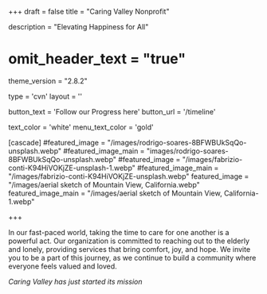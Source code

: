 +++
draft = false
title = "Caring Valley Nonprofit"
  
description = "Elevating Happiness for All"

# omit_header_text = "true"
theme_version = "2.8.2"

type = 'cvn'
layout = ''

button_text = 'Follow our Progress here'
button_url = '/timeline'

text_color = 'white'
menu_text_color = 'gold'

[cascade]
  #featured_image = "/images/rodrigo-soares-8BFWBUkSqQo-unsplash.webp"
  #featured_image_main = "images/rodrigo-soares-8BFWBUkSqQo-unsplash.webp"
  #featured_image = "/images/fabrizio-conti-K94HiVOKjZE-unsplash-1.webp"
  #featured_image_main = "/images/fabrizio-conti-K94HiVOKjZE-unsplash.webp"
  featured_image = "/images/aerial sketch of Mountain View, California.webp"
  featured_image_main = "/images/aerial sketch of Mountain View, California-1.webp"

+++

In our fast-paced world, taking the time to care for one another is a powerful act. Our organization is committed to reaching out to the elderly and lonely, providing services that bring comfort, joy, and hope. We invite you to be a part of this journey, as we continue to build a community where everyone feels valued and loved.

*Caring Valley has just started its mission*
